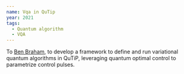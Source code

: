 ```yaml
---
name: Vqa in QuTip
year: 2021
tags:
  - Quantum algorithm
  - VQA
---
```

To [Ben Braham](https://benbraham.com/), to develop a framework to define and run variational quantum algorithms in QuTiP, leveraging quantum optimal control to parametrize control pulses.
